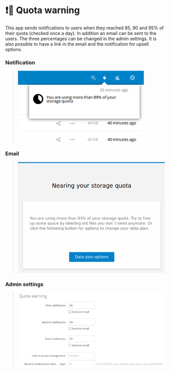 # ❗💾 Quota warning

This app sends notifications to users when they reached 85, 90 and 95% of their quota (checked once a day).
In addition an email can be sent to the users. The three percentages can be changed in the admin settings.
It is also possible to have a link in the email and the notification for upsell options.

### Notification

> ![Notification](docs/notification.png)

### Email

> ![Email](docs/email.png)

### Admin settings

> ![Settings](docs/admin-settings.png)
